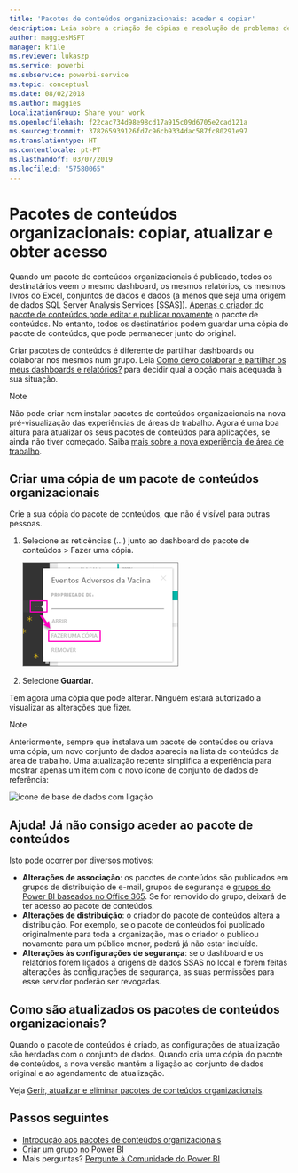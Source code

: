 ```yaml
---
title: 'Pacotes de conteúdos organizacionais: aceder e copiar'
description: Leia sobre a criação de cópias e resolução de problemas de acesso aos pacotes de conteúdos organizacionais no Power BI
author: maggiesMSFT
manager: kfile
ms.reviewer: lukaszp
ms.service: powerbi
ms.subservice: powerbi-service
ms.topic: conceptual
ms.date: 08/02/2018
ms.author: maggies
LocalizationGroup: Share your work
ms.openlocfilehash: f22cac734d98e98cd17a915c09d6705e2cad121a
ms.sourcegitcommit: 378265939126fd7c96cb9334dac587fc80291e97
ms.translationtype: HT
ms.contentlocale: pt-PT
ms.lasthandoff: 03/07/2019
ms.locfileid: "57580065"
---
```

# <a name="organizational-content-packs-copy-refresh-and-get-access"></a>Pacotes de conteúdos organizacionais: copiar, atualizar e obter acesso

Quando um pacote de conteúdos organizacionais é publicado, todos os destinatários veem o mesmo dashboard, os mesmos relatórios, os mesmos livros do Excel, conjuntos de dados e dados (a menos que seja uma origem de dados SQL Server Analysis Services [SSAS]).  [Apenas o criador do pacote de conteúdos pode editar e publicar novamente](service-organizational-content-pack-manage-update-delete.md) o pacote de conteúdos.  No entanto, todos os destinatários podem guardar uma cópia do pacote de conteúdos, que pode permanecer junto do original.

Criar pacotes de conteúdos é diferente de partilhar dashboards ou colaborar nos mesmos num grupo. Leia [Como devo colaborar e partilhar os meus dashboards e relatórios?](service-how-to-collaborate-distribute-dashboards-reports.md) para decidir qual a opção mais adequada à sua situação.

> [!NOTE]
> Não pode criar nem instalar pacotes de conteúdos organizacionais na nova pré-visualização das experiências de áreas de trabalho. Agora é uma boa altura para atualizar os seus pacotes de conteúdos para aplicações, se ainda não tiver começado. Saiba [mais sobre a nova experiência de área de trabalho](service-create-the-new-workspaces.md).
>

## <a name="create-a-copy-of-an-organizational-content-pack"></a>Criar uma cópia de um pacote de conteúdos organizacionais
Crie a sua cópia do pacote de conteúdos, que não é visível para outras pessoas.

1. Selecione as reticências (…) junto ao dashboard do pacote de conteúdos > Fazer uma cópia.

    ![](media/service-organizational-content-pack-copy-refresh-access/power-bi-create-copy-organizational-content-pack.png)
2. Selecione **Guardar**.  

Tem agora uma cópia que pode alterar. Ninguém estará autorizado a visualizar as alterações que fizer.

> [!NOTE]
> Anteriormente, sempre que instalava um pacote de conteúdos ou criava uma cópia, um novo conjunto de dados aparecia na lista de conteúdos da área de trabalho. Uma atualização recente simplifica a experiência para mostrar apenas um item com o novo ícone de conjunto de dados de referência:
>
> ![ícone de base de dados com ligação](media/service-organizational-content-pack-copy-refresh-access/power-bi-dataset-reference-icon.png)
>

## <a name="help--i-can-no-longer-access-the-content-pack"></a>Ajuda!  Já não consigo aceder ao pacote de conteúdos
Isto pode ocorrer por diversos motivos:

* **Alterações de associação**:  os pacotes de conteúdos são publicados em grupos de distribuição de e-mail, grupos de segurança e [grupos do Power BI baseados no Office 365](https://support.office.com/article/Create-a-group-in-Office-365-7124dc4c-1de9-40d4-b096-e8add19209e9).  Se for removido do grupo, deixará de ter acesso ao pacote de conteúdos.
* **Alterações de distribuição**: o criador do pacote de conteúdos altera a distribuição. Por exemplo, se o pacote de conteúdos foi publicado originalmente para toda a organização, mas o criador o publicou novamente para um público menor, poderá já não estar incluído.
* **Alterações às configurações de segurança**: se o dashboard e os relatórios forem ligados a origens de dados SSAS no local e forem feitas alterações às configurações de segurança, as suas permissões para esse servidor poderão ser revogadas.

## <a name="how-are-organizational-content-packs-refreshed"></a>Como são atualizados os pacotes de conteúdos organizacionais?
Quando o pacote de conteúdos é criado, as configurações de atualização são herdadas com o conjunto de dados.  Quando cria uma cópia do pacote de conteúdos, a nova versão mantém a ligação ao conjunto de dados original e ao agendamento de atualização.

Veja [Gerir, atualizar e eliminar pacotes de conteúdos organizacionais](service-organizational-content-pack-manage-update-delete.md).

## <a name="next-steps"></a>Passos seguintes
* [Introdução aos pacotes de conteúdos organizacionais](service-organizational-content-pack-introduction.md)
* [Criar um grupo no Power BI](service-create-distribute-apps.md)
* Mais perguntas? [Pergunte à Comunidade do Power BI](http://community.powerbi.com/)
